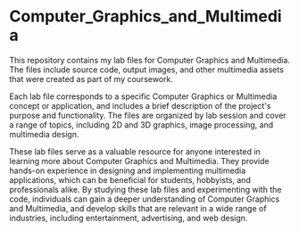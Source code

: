 # Computer_Graphics_and_Multimedia
This repository contains my lab files for Computer Graphics and Multimedia. The files include source code, output images, and other multimedia assets that were created as part of my coursework.

Each lab file corresponds to a specific Computer Graphics or Multimedia concept or application, and includes a brief description of the project's purpose and functionality. The files are organized by lab session and cover a range of topics, including 2D and 3D graphics, image processing, and multimedia design.

These lab files serve as a valuable resource for anyone interested in learning more about Computer Graphics and Multimedia. They provide hands-on experience in designing and implementing multimedia applications, which can be beneficial for students, hobbyists, and professionals alike. By studying these lab files and experimenting with the code, individuals can gain a deeper understanding of Computer Graphics and Multimedia, and develop skills that are relevant in a wide range of industries, including entertainment, advertising, and web design.
